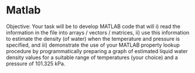 # Matlab
Objective: Your task will be to develop MATLAB code that will i) read the information in the file into
arrays / vectors / matrices, ii) use this information to estimate the density (of water) when the
temperature and pressure is specified, and iii) demonstrate the use of your MATLAB property lookup
procedure by programmatically preparing a graph of estimated liquid water density values for a suitable
range of temperatures (your choice) and a pressure of 101.325 kPa.
